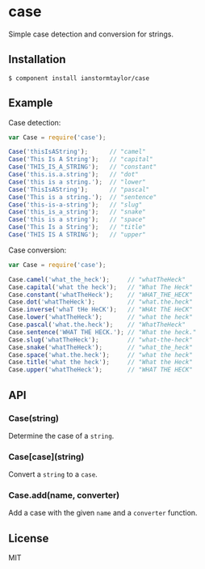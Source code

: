 # case

  Simple case detection and conversion for strings.

## Installation

    $ component install ianstormtaylor/case

## Example
    
Case detection:
```js
var Case = require('case');

Case('thisIsAString');      // "camel"
Case('This Is A String');   // "capital"
Case('THIS_IS_A_STRING');   // "constant"
Case('this.is.a.string');   // "dot"
Case('this is a string.');  // "lower"
Case('ThisIsAString');      // "pascal"
Case('This is a string.');  // "sentence"
Case('this-is-a-string');   // "slug"
Case('this_is_a_string');   // "snake"
Case('this is a string');   // "space"
Case('This Is a String');   // "title"
Case('THIS IS A STRING');   // "upper"
```

Case conversion:
```js
var Case = require('case');

Case.camel('what_the_heck');     // "whatTheHeck"
Case.capital('what the heck');   // "What The Heck"
Case.constant('whatTheHeck');    // "WHAT_THE_HECK"
Case.dot('whatTheHeck');         // "what.the.heck"
Case.inverse('whaT tHe HeCK');   // "WHAt ThE HeCK"
Case.lower('whatTheHeck');       // "what the heck"
Case.pascal('what.the.heck');    // "WhatTheHeck"
Case.sentence('WHAT THE HECK.'); // "What the heck."
Case.slug('whatTheHeck');        // "what-the-heck"
Case.snake('whatTheHeck');       // "what_the_heck"
Case.space('what.the.heck');     // "what the heck"
Case.title('what the heck');     // "What the Heck"
Case.upper('whatTheHeck');       // "WHAT THE HECK"
```

## API

### Case(string)

  Determine the case of a `string`.
  
### Case[case]\(string\)

  Convert a `string` to a `case`.

### Case.add(name, converter)

  Add a case with the given `name` and a `converter` function.

## License

  MIT
